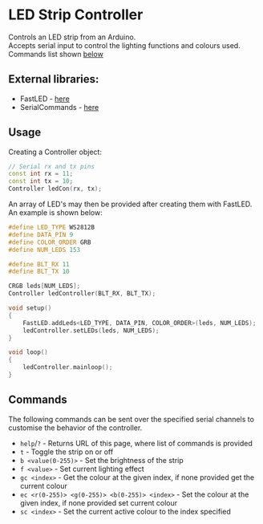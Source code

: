 # LED Strip Controller
Controls an LED strip from an Arduino.\
Accepts serial input to control the lighting functions and colours used.\
Commands list shown [below](#commands)

## External libraries:
- FastLED - [here](https://www.arduino.cc/reference/en/libraries/fastled/)
- SerialCommands - [here](https://www.arduino.cc/reference/en/libraries/serialcommands/)

## Usage
Creating a Controller object:
```C++
// Serial rx and tx pins
const int rx = 11;
const int tx = 10;
Controller ledCon(rx, tx);
```

An array of LED's may then be provided after creating them with FastLED.\
An example is shown below:
```C++
#define LED_TYPE WS2812B
#define DATA_PIN 9
#define COLOR_ORDER GRB
#define NUM_LEDS 153

#define BLT_RX 11
#define BLT_TX 10

CRGB leds[NUM_LEDS];
Controller ledController(BLT_RX, BLT_TX);

void setup()
{
    FastLED.addLeds<LED_TYPE, DATA_PIN, COLOR_ORDER>(leds, NUM_LEDS);
    ledController.setLEDs(leds, NUM_LEDS);
}

void loop()
{
    ledController.mainloop();
}
```

## Commands
The following commands can be sent over the specified serial channels to customise the behavior of the controller.

- `help`/`?` - Returns URL of this page, where list of commands is provided
- `t` - Toggle the strip on or off
- `b <value(0-255)>` - Set the brightness of the strip
- `f <value>` - Set current lighting effect
- `gc <index>` - Get the colour at the given index, if none provided get the current colour
- `ec <r(0-255)> <g(0-255)> <b(0-255)> <index>` - Set the colour at the given index, if none provided set current colour
- `sc <index>` - Set the current active colour to the index specified